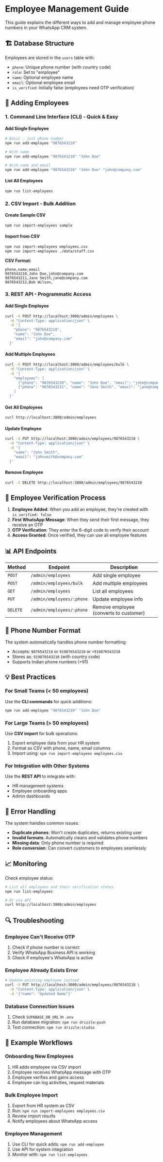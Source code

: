 # Employee Management Guide

This guide explains the different ways to add and manage employee phone numbers in your WhatsApp CRM system.

## 🏗️ Database Structure

Employees are stored in the `users` table with:
- `phone`: Unique phone number (with country code)
- `role`: Set to "employee" 
- `name`: Optional employee name
- `email`: Optional employee email
- `is_verified`: Initially false (employees need OTP verification)

## 📱 Adding Employees

### 1. **Command Line Interface (CLI) - Quick & Easy**

#### Add Single Employee
```bash
# Basic - just phone number
npm run add-employee "9876543210"

# With name
npm run add-employee "9876543210" "John Doe"

# With name and email
npm run add-employee "9876543210" "John Doe" "john@company.com"
```

#### List All Employees
```bash
npm run list-employees
```

### 2. **CSV Import - Bulk Addition**

#### Create Sample CSV
```bash
npm run import-employees sample
```

#### Import from CSV
```bash
npm run import-employees employees.csv
npm run import-employees ./data/staff.csv
```

**CSV Format:**
```csv
phone,name,email
9876543210,John Doe,john@company.com
9876543211,Jane Smith,jane@company.com
9876543212,Bob Wilson,
```

### 3. **REST API - Programmatic Access**

#### Add Single Employee
```bash
curl -X POST http://localhost:3000/admin/employees \
  -H "Content-Type: application/json" \
  -d '{
    "phone": "9876543210",
    "name": "John Doe",
    "email": "john@company.com"
  }'
```

#### Add Multiple Employees
```bash
curl -X POST http://localhost:3000/admin/employees/bulk \
  -H "Content-Type: application/json" \
  -d '{
    "employees": [
      {"phone": "9876543210", "name": "John Doe", "email": "john@company.com"},
      {"phone": "9876543211", "name": "Jane Smith", "email": "jane@company.com"}
    ]
  }'
```

#### Get All Employees
```bash
curl http://localhost:3000/admin/employees
```

#### Update Employee
```bash
curl -X PUT http://localhost:3000/admin/employees/9876543210 \
  -H "Content-Type: application/json" \
  -d '{
    "name": "John Smith",
    "email": "johnsmith@company.com"
  }'
```

#### Remove Employee
```bash
curl -X DELETE http://localhost:3000/admin/employees/9876543210
```

## 🔐 Employee Verification Process

1. **Employee Added**: When you add an employee, they're created with `is_verified: false`
2. **First WhatsApp Message**: When they send their first message, they receive an OTP
3. **OTP Verification**: They enter the 6-digit code to verify their account
4. **Access Granted**: Once verified, they can use all employee features

## 📊 API Endpoints

| Method | Endpoint | Description |
|--------|----------|-------------|
| `POST` | `/admin/employees` | Add single employee |
| `POST` | `/admin/employees/bulk` | Add multiple employees |
| `GET` | `/admin/employees` | List all employees |
| `PUT` | `/admin/employees/:phone` | Update employee info |
| `DELETE` | `/admin/employees/:phone` | Remove employee (converts to customer) |

## 🔧 Phone Number Format

The system automatically handles phone number formatting:
- Accepts: `9876543210` or `919876543210` or `+919876543210`
- Stores as: `919876543210` (with country code)
- Supports Indian phone numbers (+91)

## 💡 Best Practices

### For Small Teams (< 50 employees)
Use the **CLI commands** for quick additions:
```bash
npm run add-employee "9876543210" "John Doe"
```

### For Large Teams (> 50 employees)
Use **CSV import** for bulk operations:
1. Export employee data from your HR system
2. Format as CSV with phone, name, email columns
3. Import using: `npm run import-employees employees.csv`

### For Integration with Other Systems
Use the **REST API** to integrate with:
- HR management systems
- Employee onboarding apps
- Admin dashboards

## 🚨 Error Handling

The system handles common issues:
- **Duplicate phones**: Won't create duplicates, returns existing user
- **Invalid formats**: Automatically cleans and validates phone numbers
- **Missing data**: Only phone number is required
- **Role conversion**: Can convert customers to employees seamlessly

## 📈 Monitoring

Check employee status:
```bash
# List all employees and their verification status
npm run list-employees

# Or via API
curl http://localhost:3000/admin/employees
```

## 🔍 Troubleshooting

### Employee Can't Receive OTP
1. Check if phone number is correct
2. Verify WhatsApp Business API is working
3. Check if employee's WhatsApp is active

### Employee Already Exists Error
```bash
# Update existing employee instead
curl -X PUT http://localhost:3000/admin/employees/9876543210 \
  -H "Content-Type: application/json" \
  -d '{"name": "Updated Name"}'
```

### Database Connection Issues
1. Check `SUPABASE_DB_URL` in `.env`
2. Run database migration: `npm run drizzle:push`
3. Test connection: `npm run drizzle:studio`

## 🎯 Example Workflows

### Onboarding New Employees
1. HR adds employee via CSV import
2. Employee receives WhatsApp message with OTP
3. Employee verifies and gains access
4. Employee can log activities, request materials

### Bulk Employee Import
1. Export from HR system as CSV
2. Run: `npm run import-employees employees.csv`
3. Review import results
4. Notify employees about WhatsApp access

### Employee Management
1. Use CLI for quick adds: `npm run add-employee`
2. Use API for system integration
3. Monitor with: `npm run list-employees` 